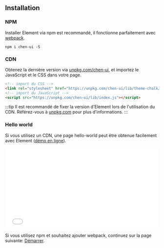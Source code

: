 ## Installation

### NPM

Installer Element via npm est recommandé, il fonctionne parfaitement avec [webpack](https://webpack.js.org/).

```shell
npm i chen-ui -S
```

### CDN

Obtenez la dernière version via [unpkg.com/chen-ui](https://unpkg.com/chen-ui/), et importez le JavaScript et le CSS dans votre page.

```html
<!-- import du CSS -->
<link rel="stylesheet" href="https://unpkg.com/chen-ui/lib/theme-chalk/index.css">
<!-- import du JavaScript -->
<script src="https://unpkg.com/chen-ui/lib/index.js"></script>
```

:::tip
Il est recommandé de fixer la version d'Element lors de l'utilisation du CDN. Référez-vous à  [unpkg.com](https://unpkg.com) pour plus d'informations.
:::

### Hello world

Si vous utilisez un CDN, une page hello-world peut être obtenue facilement avec Element ([démo en ligne](https://codepen.io/ziyoung/pen/rRKYpd)).

<iframe height="265" style="width: 100%;" scrolling="no" title="Element demo" src="//codepen.io/ziyoung/embed/rRKYpd/?height=265&theme-id=light&default-tab=html" frameborder="no" allowtransparency="true" allowfullscreen="true">
  See the Pen <a href='https://codepen.io/ziyoung/pen/rRKYpd/'>Element demo</a> by hetech
  (<a href='https://codepen.io/ziyoung'>@ziyoung</a>) on <a href='https://codepen.io'>CodePen</a>.
</iframe>

Si vous utilisez npm et souhaitez ajouter webpack, continuez sur la page suivante: [Démarrer](/#/fr-FR/component/quickstart).
